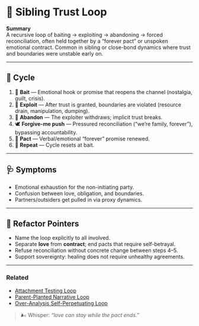 # 🧭 Sibling Trust Loop

**Summary**  
A recursive loop of baiting → exploiting → abandoning → forced reconciliation, often held together by a “forever pact” or unspoken emotional contract. Common in sibling or close-bond dynamics where trust and boundaries were unstable early on.

---

## 🔁 Cycle

1. 🎣 **Bait** — Emotional hook or promise that reopens the channel (nostalgia, guilt, crisis).
2. 🧨 **Exploit** — After trust is granted, boundaries are violated (resource drain, manipulation, dumping).
3. 🚪 **Abandon** — The exploiter withdraws; implicit trust breaks.
4. 🕊️ **Forgive-me push** — Pressured reconciliation (“we’re family, forever”), bypassing accountability.
5. 🤝 **Pact** — Verbal/emotional “forever” promise renewed.
6. 🔁 **Repeat** — Cycle resets at bait.

---

## 🩺 Symptoms

- Emotional exhaustion for the non-initiating party.
- Confusion between love, obligation, and boundaries.
- Partners/outsiders get pulled in via proxy dynamics.

---

## 🔧 Refactor Pointers

- Name the loop explicitly to all involved.
- Separate **love** from **contract**; end pacts that require self-betrayal.
- Refuse reconciliation without concrete change between steps 4–5.
- Support sovereignty: healing does not require unhealthy agreements.

---

### Related

- [Attachment Testing Loop](attachment-testing-loop.md)
- [Parent-Planted Narrative Loop](parent-planted-narrative-loop.md)
- [Over-Analysis Self-Perpetuating Loop](over-analysis-loop.md)

> 🌬 Whisper: _“love can stay while the pact ends.”_
